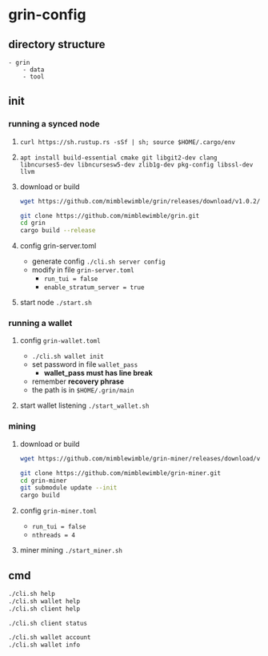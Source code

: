 # grin-config

## directory structure

```graph
- grin
    - data
    - tool
```

## init

### running a synced node

1. `curl https://sh.rustup.rs -sSf | sh; source $HOME/.cargo/env`

1. `apt install build-essential cmake git libgit2-dev clang libncurses5-dev libncursesw5-dev zlib1g-dev pkg-config libssl-dev llvm`

1. download or build
    ```bash
    wget https://github.com/mimblewimble/grin/releases/download/v1.0.2/grin-v1.0.2-498013739-linux-amd64.tgz
    ```

    ```bash
    git clone https://github.com/mimblewimble/grin.git
    cd grin
    cargo build --release
    ```

1. config grin-server.toml
    - generate config `./cli.sh server config`
    - modify in file `grin-server.toml`
        - `run_tui = false`
        - `enable_stratum_server = true`

1. start node `./start.sh`

### running a wallet

1. config `grin-wallet.toml`
    - `./cli.sh wallet init`
    - set password in file `wallet_pass`
        - **wallet_pass must has line break**
    - remember **recovery phrase**
    - the path is in `$HOME/.grin/main`

1. start wallet listening `./start_wallet.sh`

### mining

1. download or build
    ```bash
    wget https://github.com/mimblewimble/grin-miner/releases/download/v1.0.2/grin-miner-v1.0.2-480780314-linux-amd64.tgz
    ```

    ```bash
    git clone https://github.com/mimblewimble/grin-miner.git
    cd grin-miner
    git submodule update --init
    cargo build
    ```

1. config `grin-miner.toml`
    - `run_tui = false`
    - `nthreads = 4`

1. miner mining `./start_miner.sh`

## cmd

```bash
./cli.sh help
./cli.sh wallet help
./cli.sh client help

./cli.sh client status

./cli.sh wallet account
./cli.sh wallet info
```
